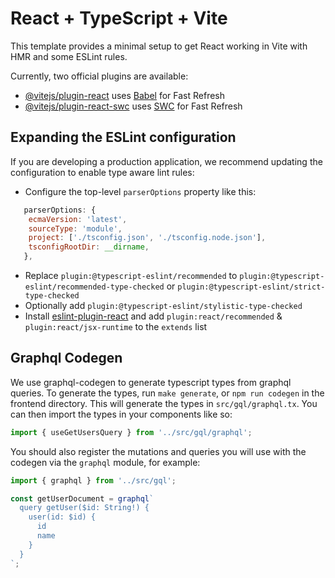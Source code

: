 # React + TypeScript + Vite

This template provides a minimal setup to get React working in Vite with HMR and some ESLint rules.

Currently, two official plugins are available:

- [@vitejs/plugin-react](https://github.com/vitejs/vite-plugin-react/blob/main/packages/plugin-react/README.md) uses [Babel](https://babeljs.io/) for Fast Refresh
- [@vitejs/plugin-react-swc](https://github.com/vitejs/vite-plugin-react-swc) uses [SWC](https://swc.rs/) for Fast Refresh

## Expanding the ESLint configuration

If you are developing a production application, we recommend updating the configuration to enable type aware lint rules:

- Configure the top-level `parserOptions` property like this:

```js
   parserOptions: {
    ecmaVersion: 'latest',
    sourceType: 'module',
    project: ['./tsconfig.json', './tsconfig.node.json'],
    tsconfigRootDir: __dirname,
   },
```

- Replace `plugin:@typescript-eslint/recommended` to `plugin:@typescript-eslint/recommended-type-checked` or `plugin:@typescript-eslint/strict-type-checked`
- Optionally add `plugin:@typescript-eslint/stylistic-type-checked`
- Install [eslint-plugin-react](https://github.com/jsx-eslint/eslint-plugin-react) and add `plugin:react/recommended` & `plugin:react/jsx-runtime` to the `extends` list

## Graphql Codegen
We use graphql-codegen to generate typescript types from graphql queries. To generate the types, run `make generate`, or `npm run codegen` in the frontend directory. This will generate the types in `src/gql/graphql.tx`. You can then import the types in your components like so:
```typescript
import { useGetUsersQuery } from '../src/gql/graphql';
```
You should also register the mutations and queries you will use with the codegen via the `graphql` module, for example:
```typescript
import { graphql } from '../src/gql';

const getUserDocument = graphql`
  query getUser($id: String!) {
    user(id: $id) {
      id
      name
    }
  }
`;
```
